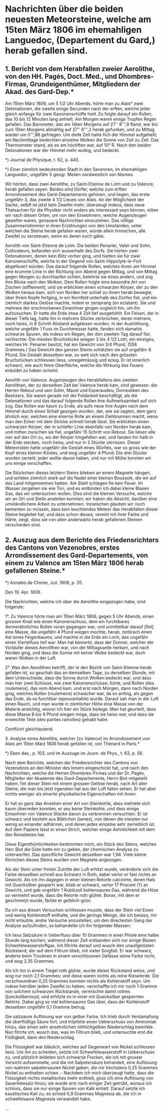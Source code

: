 # Nachrichten über die beiden neuesten Meteorsteine, welche am 15ten März 1806 im ehemahligen Languedoc, (Departement du Gard,) herab gefallen sind.

## 1\. Bericht von dem Herabfallen zweier Aerolithe, von den HH. Pagès, Doct. Med., und Dhombres-Firmas, Grundeigenthümer, Mitgliedern der Akad. des Gard-Dep.*

Am 15ten März 1806, um 5 1/2 Uhr Abends, hörte man zu Alais* zwei Detonationen, die zweite einige Secunden nach der erften, welche jeder gleich anfangs für zwei Kanonenschüffe hielt. Es folgte darauf ein Rollen, das 10 bis 12 Minuten lang anhielt. Am Morgen waren einige Tropfen Regen gefallen. Das Barometer, das am 14ten Morgens auf 27'' 8''',9 ftand, war bis zum 15ten Morgens allmählig auf 27'' 6''',2 herab gefunken, und zu Mittag wieder um 0''',88 gefriegen. Um diefe Zeit hatte fich der Himmel aufgehellt; am Nachmittage bedeckten einzelne Wolken die Sonne von Zeit zu Zeit. Das Thermometer stand, als es am höchften war, auf 10° R. Nach den beiden Detonationen war der Himmel mehr wolkig, und bedeckt.

*) Journal de Physique, t. 62, p. 440.

*) Einer ziemlich bedeutenden Stadt in den Sevennen, im ehemahligen Languedoc, ungefähr 5 geogr. Meilen nordwestlich von Nismes.

Wir hörten, dass zwei Aerolithe, zu Saint-Etienne de Lolm und zu Valence, herab gefallen seyen. Beides sind Dörfer, welche zum erften Arrondissement des Gard-Departements gehören, und liegen, das erste ungefähr 3, das zweite 4 1/2 Lieues von Alais. An der Möglichkeit der Sache, selbft ist jetzt kein Zweifel mehr; überzeugt indess, dass neue Thatsachen für die Physiker nicht anders als interessant seyn können, eilten wir nach diesen Orten, um von den Einwohnern, welche Augenzeugen gewefen waren, genauere Nachrichten einzuziehen. Das völlige Zusammenstimmen in ihren Erzählungen von den Umständen, unter welchen die Steine herab gefallen waren, würde allein hinreichen, alle Zweifel zu zerstreuen, wenn es deren noch gäbe.

Aerolith von Saint-Etienne de Lolm. Die beiden Penarier, Vater und Sohn, Cultivateurs, befanden sich ausserhalb des Dorfs. Sie hörten zwei Detonationen, denen kein Blitz vorher ging, und hielten sie für zwei Kanonenschüffe, welche in der Gegend von Saint-Hippolyte-le-Fort abgefeuert würden. Das darauf folgende Rollen, welches ihnen am Himmel eine krumme Linie in der Richtung von Abend gegen Mittag, und von Mittag gegen Morgen zu durchlaufen schien, belehrte sie eines andern, und zog ihre Blicke nach den Wolken. Dem Rollen folgte eine besondre Art von Zischen (sifflement), und sie erblickten einen schwarzen Körper, der zu den Wolken heraus kam, sich von Norden her schief zu ihnen herab bewegte, über ihrem Kopfe fortging, in ein Kornfeld unterhalb des Dorfes fiel, und ein ziemlich starkes Getöse machte, indem er zersprang (en eclatant). Sie und mehrere der erschrockenen Einwohner gingen sogleich hin, um ihn aufzusuchen. Er hatte die Erde etwa 4 Zoll tief ausgehöhlt. Ein Felsen, der in dieser Tiefe lag, hatte ihn in mehrere Stücke zerbrochen, deren mehrere, noch heiss, in 8 Schritt Abstand aufgelesen wurden. In der Aushöhlung, welche ungefähr 1 Fuss im Durchmesser hatte, fanden sich damahls schwarze Spuren, die indess ein Regen, der den zweiten Tag darauf fiel, verlöschte. Die meisten Bruchstücke wiegen 3 bis 4 1/2 Loth; ein einziges, welches Hr. Penarier besitzt, hat ein Gewicht von 3/4 Pfund, (556 Grammes.) Das Gewicht des ganzen Steins schätzten sie auf ungefähr 8 Pfund. Die Gestalt desselben war, so weit sich nach den grössten Bruchstücken schliessen liess, unregelmässig und eckig. Er ist innerlich schwarz, wie auch feine Oberfläche, welche die Wirkung des Feuers erduldet zu haben scheint.

Aerolith von Valence. Augenzeugen des Herabfallens des zweiten Aerolithen, der zu derselben Zeit bei Valence herab kam, sind gewesen: die Herren Reboul und sein Sohn, Mazel und Esperaudieu, Domestiken des Besitzers. Sie waren gerade mit der Feldarbeit beschäftigt, als die Detonationen und das darauf folgende Rollen ihre Aufmerksamkeit auf sich zog. Das Rollen war kaum zu Ende, als aufs neue ihre Augen nach dem Himmel durch einen Schall gezogen wurden, der, wie sie sagten, dem ganz ähnlich war, welchen eine eiserne Rolle an einem Ziehbrunnen macht, wena man den Eimer mit dem Stricke schnell herab lässt. Sie erblickten einen schwarzen Körper, der in schiefer Linie ebenfalls von Norden herab kam, und mitten zwischen sie fiel, ungefähr 15 Schritt von Reboul. Sie liesen alle vier auf den Ort zu, wo der Körper hingefallen war, und fanden ihn halb in der Erde stecken, noch heiss, und nur in 3 Stücke zerrissen. Dieser Meteorstein hatte ungefähr die Gestalt eines Würfels, war so gross wie der Kopf eines kleinen Kindes, und wog ungefähr 4 Pfund. Die drei Stücke wurden zerteilt; jeder wollte davon haben, und nur mit Mühe konnten wir uns einige verschaffen.

Die Stückchen dieses letztern Steins blieben an einem Magnete hängen, und wirkten ziemlich stark auf die Nadel einer kleinen Boussole, die wir auf das Land mitgenommen hatten. Am Stahl schlagen fie kein Feuer. Im Wasser zergehen sie wie Ton, und es entbinden ich dabei kleine Blasen Gas, das wir untersuchen wollen. Dies sind die kleinen Versuche, welche wir an Ort und Stelle anstellen konnten; wir haben die Absicht, darüber eine umständlichere Arbeit zu unternehmen. Inzwischen glauben wir noch bemerken zu müssen, dass kein leuchtendes Meteor das Herabfallen dieser Steine begleitet hat, und dass schon dieses, vereint mit ihrer Farbe und Härte, zeigt, dass sie von allen anderwärts herab gefallenen Steinen verschieden sind.

## 2\. Auszug aus dem Berichte des Friedensrichters des Cantons von Vezenobres, erstes Arrondissement des Gard-Departements, von einem zu Valence am 15ten März 1806 herab gefallenen Steine.*

*) Annales de Chimie, Juil. 1806, p. 35.

Den 19. Apr. 1806.

Die Nachrichten, welche ich über die Aerolithe eingezogen habe, sind folgende:

1°. Zu Valence hörte man am 15ten März 1806, gegen 5 Uhr Abends, einen grossen Knall wie einen Kanonenschuss, dem ein furchtbares donnerähnliches Rollen voran gegangen war, und unmittelbar darauf [fiel] eine Masse, die ungefähr 4 Pfund wiegen mochte, herab, zerbrach einen Ast eines Feigenbaums, und machte in die Erde ein Loch, das ungefähr einen Viertelfuss tief war. Man hat bemerkt, dass der Donner, welcher der Vorläufer dieses Aerolithen war, von der Mittagsseite herkam, und nach Norden ging, und dass die Sonne mit keiner Wolke bedeckt war, doch waren Wolken in der Luft.

2°. Was den Aerolithen betrifft, der in den Bezirk von Saint-Etienne herab gefallen ist, so geschah das an demselben Tage, zu derselben Stunde, mit dem Unterschiede, dass die Sonne durch Wolken bedeckt war, und dass man hier zwei Schüsse, wie zwei Kanonenschüsse, hörte, und Rollen (des roulemens), das vom Abend kam, und erst nach Morgen, dann nach Norden ging, welches Rollen (roulemens) schwächer war, da es anfing, als gegen das Ende, da es furchtbar (epouvantable) wurde. Darauf sah man in der Luft einen Rauch, und man wurde in ziemlicher Höhe eine Masse von der Materie ansichtig, wovon ich hier ein Stück beilege. Man hat geurteilt, dass diese Masse 8 bis 9 Pfund wiegen möge, dass sie heiss war, und dass sie erweichte Teile (des parties ramolies) gehabt habe.

Certificirt gleichlautend.

3\. Analyse eines Aeroliths, welcher [zu Valence] im Arrondissement von Alais am 15ten März 1806 herab gefallen ist, von Thenard in Paris.*

*) Eben das., p. 103, und im Auszuge im Journ. de Phys., t. 63, p. 56.

Nach dem Berichte, welchen der Friedensrichter des Cantons von Vezenobres an den Minister des Innern eingeschickt hat, und nach den Nachrichten, welche die Herren Dhombres-Firmas und der Dr. Pagès, Mitglieder der Akademie des Gard-Departements, Herrn Biot mitgeteilt haben, fiel dieser Stein mit einem grossen Getöse herab, nach Art aller Steine, die man bis jetzt irgendwo hat aus der Luft fallen sehen. Er hat aber nichts weniger als einerlei physikalische Eigenschaften mit ihnen.

Er hat so ganz das Ansehen einer Art von Steinkohle, dass mehrete sich kaum überreden konnten, er sey keine Steinkohle, und dass einige Einwohner von Valence Stücke davon zu verbrennen versuchten. Er ist schwarz und besteht aus Blättchen (lames), von denen die meisten nur wenig an einander adhäriren, und deren jedes einzelne sehr zerreiblich ist. Auf dem Papiere lässt er einen Strich, welcher einige Aehnlichkeit mit dem des Reissbleies hat.

Diese Eigenthümlichkeiten bestimmten mich, ein Stück des Steins, welches Herr Biot die Güte hatte mir zu geben, der chemischen Analyse zu unterwerfen. Das specifilche Gewicht desselben war 1,94. Viele kleine Körnchen dieses Steins wurden vom Magnete angezogen.

Als der Stein unter freiem Zutritte der Luft erhitzt wurde, veränderte sich die Farbe desselben schnell aus Schwarz in Roth; dabei verlor er fast nichts an Gewicht. Als ich ihn dagegen in einer kleinen Retorte calcinirte, deren Hals mit Quecksilber gesperrt war, blieb er schwarz, verlor 17 Procent (?) an Gewicht, und gab ungefähr 1 Kubikzoll kohlensaures Gas, während die Hitze so vermehrt wurde, dass die Retorte roth glühte. Borax, mit dem er geschmelzt wurde, färbte er gelblich-grün.

Da ich aus diesen Versuchen schliessen musste, dass der Stein viel Eisen und wenig Kohlenstoff enthalte, und die geringe Menge, die ich besass, mir nicht erlaubte, andre Versuche anzustellen, um den directesten Gang der Analyse aufzufinden, so behandelte ich ihn folgender Massen:

Ich liess Salzsäure in Ueberfluss über 10 Grammes in einer Phiole eine halbe Stunde lang kochen; während dieser Zeit entbanden sich nur einige Blasen Schwefelwasserstoffgas. Ich filtrirte darauf und wusch den unaufgelösten Rückstand, der auf dem Filtrum blieb, mit vieler Sorgfalt. Er war schwarz, änderte beim Trocknen in einem verschlossnen Gefässe seine Farbe nicht, und wog 2,35 Grammes.

Als ich ihn in einem Tiegel roth glühte, wurde dieser Rückstand weiss, und wog nur noch 2,1 Grammes; und diese waren nichts als reine Kieselerde. Die verschwundnen 0,25 Grammes konnten nichts als Kohlenstoff seyn. Um indess hierüber jeden Zweifel zu heben, verschaffte ich mir noch 1 Gramme von solchem schwarzen Rückstande, vermischte damit rothes Quecksilberoxyd, und erhitzte es in einer mit Quecksilber gesperrten Retörte. Dabei ging so viel kohlensaures Gas über, dass der Kohlenstoff desselben ungefähr 0,1 Gramme betrug.

Die salzsaure Auflösung war von gelber Farbe. Ich trieb durch Verdampfung die überflüßige Säure fort, und tröpfelte einen Ueberschuss von Ammoniak hinzu, das einen sehr ansehnlichen röthlichgelben Niederschlag bewirkte. Nun fitrirte ich, wusch das, was im Filtrum blieb, und untersuchte erst die Flüßigkeit, dann den Niederschlag.

Die Flüssigkeit war bläulich, welches auf Gegenwart von Nickel schliessen liess. Um ihn zu scheiden, setzte ich Schwefelwasserstoff in Ueberschuss zu, und plötzlich bildeten sich schwarze Flocken, die ich mit grosser Vorsicht aufsammelte, und die mit Salpetersäure behandelt, eine Auflösung von wahrem salpetersauren Nickel gaben, die mir höchstens 0,25 Grammes Nickel zu enthalten schien. - Nachdem ich mich überzeugt hatte, dass die Flüssigkeit nichts metallisches mehr enthielt, goss ich eine Auflösung von Sauerkleesalz hinzu; sie wurde erst nach einiger Zeit getrübt, woraus ich schloss, dass sie nur einige Spuren von Kalk entielt. Darauf setzte ich kaustisches Kali zu; es schied 0,9 Grammes Magnesia ab, die ich in schwefelsaure Magnesia verwandelt habe.

...

